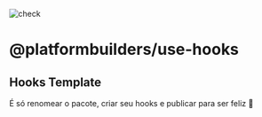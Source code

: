 ![check](https://github.com/platformbuilders/template-hooks/workflows/check/badge.svg)

# @platformbuilders/use-hooks

## Hooks Template

É só renomear o pacote, criar seu hooks e publicar para ser feliz 🙌
